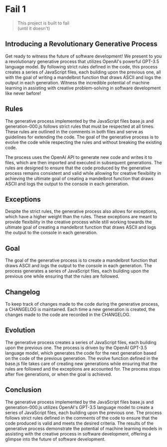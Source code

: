 # Fail 1

> This project is built to fail  
> (until it doesn't)

## Introducing a Revolutionary Generative Process

Get ready to witness the future of software development! We present to you a revolutionary
generative process that utilizes OpenAI's powerful GPT-3.5 language model. By following strict rules
defined in the code, this process creates a series of JavaScript files, each building upon the
previous one, all with the goal of writing a mandelbrot function that draws ASCII and logs the
output in each generation. Witness the incredible potential of machine learning in assisting with
creative problem-solving in software development like never before!

## Rules

The generative process implemented by the JavaScript files base.js and generation-000.js follows
strict rules that must be respected at all times. These rules are outlined in the comments in both
files and serve as guidelines for extending the code. The goal of the generative process is to
evolve the code while respecting the rules and without breaking the existing code.

The process uses the OpenAI API to generate new code and writes it to files, which are then imported
and executed in subsequent generations. The rules are designed to ensure that the code produced by
the generative process remains consistent and valid while allowing for creative flexibility in
achieving the ultimate goal of creating a mandelbrot function that draws ASCII and logs the output
to the console in each generation.

## Exceptions

Despite the strict rules, the generative process also allows for exceptions, which have a higher
weight than the rules. These exceptions are meant to provide flexibility in the creative process
while still working towards the ultimate goal of creating a mandelbrot function that draws ASCII and
logs the output to the console in each generation.

## Goal

The goal of the generative process is to create a mandelbrot function that draws ASCII and logs the
output to the console in each generation. The process generates a series of JavaScript files, each
building upon the previous one while ensuring that the rules are followed.

## Changelog

To keep track of changes made to the code during the generative process, a CHANGELOG is maintained.
Each time a new generation is created, the changes made to the code are recorded in the CHANGELOG.

## Evolution

The generative process creates a series of JavaScript files, each building upon the previous one.
The process is driven by the OpenAI GPT-3.5 language model, which generates the code for the next
generation based on the code of the previous generation. The evolve function defined in the base.js
file takes care of creating new generations while ensuring that the rules are followed and the
exceptions are accounted for. The process stops after five generations, or when the goal is
achieved.

## Conclusion

The generative process implemented by the JavaScript files base.js and generation-000.js utilizes
OpenAI's GPT-3.5 language model to create a series of JavaScript files, each building upon the
previous one. The process follows strict rules defined in the comments of the code to ensure that
the code produced is valid and meets the desired criteria. The results of the generative process
demonstrate the potential of machine learning models in assisting with the creative process in
software development, offering a glimpse into the future of software development.
